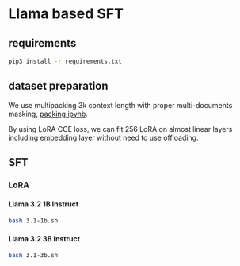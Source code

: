 # Llama based SFT

## requirements

```bash
pip3 install -r requirements.txt
```

## dataset preparation

We use multipacking 3k context length with proper multi-documents masking, [packing.ipynb](packing.ipynb).

By using LoRA CCE loss, we can fit 256 LoRA on almost linear layers including embedding layer without need to use offloading.

## SFT

### LoRA

#### Llama 3.2 1B Instruct

```bash
bash 3.1-1b.sh
```

#### Llama 3.2 3B Instruct

```bash
bash 3.1-3b.sh
```